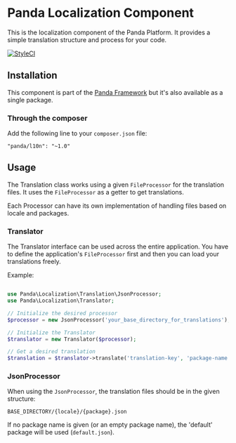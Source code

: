 # Panda Localization Component

This is the localization component of the Panda Platform. It provides a simple translation structure and process for your code.

[![StyleCI](https://styleci.io/repos/69765487/shield?branch=master)](https://styleci.io/repos/69765487)

## Installation

This component is part of the [Panda Framework](https://github.com/PandaPlatform/panda-framework) but it's also available as a single package.

### Through the composer

Add the following line to your `composer.json` file:

```
"panda/l10n": "~1.0"
```

## Usage

The Translation class works using a given `FileProcessor` for the translation files. It uses the `FileProcessor` as a getter to get translations.

Each Processor can have its own implementation of handling files based on locale and packages.

### Translator

The Translator interface can be used across the entire application. You have to define the application's `FileProcessor` first and then you can load your translations freely.

Example:

```php

use Panda\Localization\Translation\JsonProcessor;
use Panda\Localization\Translator;

// Initialize the desired processor
$processor = new JsonProcessor('your_base_directory_for_translations');

// Initialize the Translator
$translator = new Translator($processor);

// Get a desired translation
$translation = $translator->translate('translation-key', 'package-name', 'en_US', 'default-translation-value-if-empty');
```

### JsonProcessor

When using the `JsonProcessor`, the translation files should be in the given structure:

```
BASE_DIRECTORY/{locale}/{package}.json
```

If no package name is given (or an empty package name), the 'default' package will be used (`default.json`).
